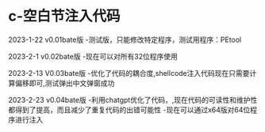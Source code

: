 # c-空白节注入代码
  2023-1-22 v0.01bate版
-测试版，只能修改特定程序，测试用程序：PEtool

  2023-2-1 v0.02bate版
-现在可以对所有32位程序使用

  2023-2-13 V0.03bate版
-优化了代码的耦合度,shellcode注入代码现在只需要计算偏移即可,测试弹出中文弹窗成功

  2023-2-23 v0.04bate版
-利用chatgpt优化了代码，,现在代码的可读性和维护性都得到了提高，而且减少了重复代码的出错可能性
-现在可以通过x64版对64位程序进行注入

